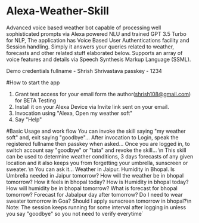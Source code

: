 # Alexa-Weather-Skill
Advanced voice based weather bot capable of processing well sophisticated prompts via Alexa powered NLU and trained GPT  3.5 Turbo for NLP, The application has Voice Based User Authentications facility and Session handling. Simply it answers your queries related to weather, forecasts and other related stuff elaborated below. Supports an array of voice features and details via Speech Synthesis Markup Language (SSML).

Demo credentials
fullname - Shrish Shrivastava
passkey - 1234

#How to start the app
1. Grant test access for your email form the author(shrish108@gmail.com) for BETA Testing
2. Install it on your Alexa Device via Invite link sent on your email.
3. Invocation using "Alexa, Open my weather soft"
4. Say "Help"

#Basic Usage and work flow
  You can invoke the skill saying "my weather soft" and, exit saying "goodbye"... After invocation to Login, speak the registered fullname then passkey when asked... Once you are logged in, to switch account say "goodbye" or "tata" and revoke the skill... \n
  This skill can be used to determine weather conditions, 3 days forecasts of any given location and it also keeps you from forgetting your umbrella, sunscreen or sweater.  \n
    You can ask it...
    Weather in Jaipur.
    Humidity in Bhopal.
    Is Umbrella needed in Jaipur tomorrow?
    How will the weather be in bhopal tomorrow?
    How it feels in bhopal today?
    How is Humidity in bhopal today?
    How will humidity be in bhopal tomorrow?
    What is forecast for bhopal tomorrow?
    Forecast for Jabalpur day after tomorrow?
    Do I need to wear sweater tomorrow in Goa?
    Should I apply sunscreen tomorrow in bhopal?\n
  Note: The session keeps running for some interval after logging in unless you say "goodbye" so you not need to verify everytime`


